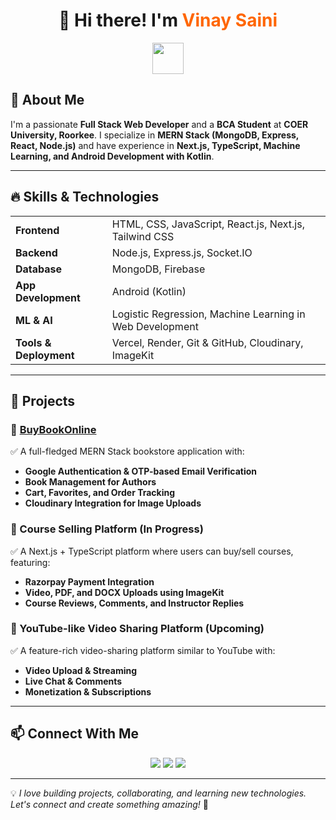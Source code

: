 <h1 align="center">👋 Hi there! I'm <span style="color:#ff6600;">Vinay Saini</span></h1>

<p align="center">
  <img src="https://media.giphy.com/media/hvRJCLFzcasrR4ia7z/giphy.gif" width="50px">
</p>

## 🚀 About Me
I'm a passionate **Full Stack Web Developer** and a **BCA Student** at **COER University, Roorkee**. I specialize in **MERN Stack (MongoDB, Express, React, Node.js)** and have experience in **Next.js, TypeScript, Machine Learning, and Android Development with Kotlin**.

---

## 🔥 Skills & Technologies
<table>
<tr>
  <td><strong>Frontend</strong></td>
  <td>HTML, CSS, JavaScript, React.js, Next.js, Tailwind CSS</td>
</tr>
<tr>
  <td><strong>Backend</strong></td>
  <td>Node.js, Express.js, Socket.IO</td>
</tr>
<tr>
  <td><strong>Database</strong></td>
  <td>MongoDB, Firebase</td>
</tr>
<tr>
  <td><strong>App Development</strong></td>
  <td>Android (Kotlin)</td>
</tr>
<tr>
  <td><strong>ML & AI</strong></td>
  <td>Logistic Regression, Machine Learning in Web Development</td>
</tr>
<tr>
  <td><strong>Tools & Deployment</strong></td>
  <td>Vercel, Render, Git & GitHub, Cloudinary, ImageKit</td>
</tr>
</table>

---

## 📌 Projects

### 🔹 [BuyBookOnline](https://buybookonline.onrender.com/)
✅ A full-fledged MERN Stack bookstore application with:
- **Google Authentication & OTP-based Email Verification**
- **Book Management for Authors**
- **Cart, Favorites, and Order Tracking**
- **Cloudinary Integration for Image Uploads**

### 🔹 Course Selling Platform (In Progress)
✅ A Next.js + TypeScript platform where users can buy/sell courses, featuring:
- **Razorpay Payment Integration**
- **Video, PDF, and DOCX Uploads using ImageKit**
- **Course Reviews, Comments, and Instructor Replies**

### 🔹 YouTube-like Video Sharing Platform (Upcoming)
✅ A feature-rich video-sharing platform similar to YouTube with:
- **Video Upload & Streaming**
- **Live Chat & Comments**
- **Monetization & Subscriptions**

---

## 📫 Connect With Me
<p align="center">
  <a href="https://github.com/vinaysaini-here"><img src="https://img.shields.io/badge/GitHub-%2312100E.svg?&style=for-the-badge&logo=github&logoColor=white" /></a>
  <a href="https://www.linkedin.com/in/vinay-saini-aa85942b1/"><img src="https://img.shields.io/badge/LinkedIn-blue?&style=for-the-badge&logo=linkedin&logoColor=white" /></a>
  <a href="mailto:vinaysaini675859@gmail.com"><img src="https://img.shields.io/badge/Email-red?&style=for-the-badge&logo=gmail&logoColor=white" /></a>
 
</p>

---

💡 *I love building projects, collaborating, and learning new technologies. Let's connect and create something amazing!* 🚀

